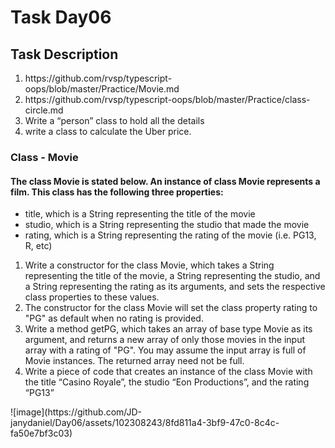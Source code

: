 <h1>Task Day06</h1>
<h2>Task Description</h2>
<ol>
  <li>https://github.com/rvsp/typescript-oops/blob/master/Practice/Movie.md</li>
  <li>https://github.com/rvsp/typescript-oops/blob/master/Practice/class-circle.md</li>
  <li>Write a “person” class to hold all the details</li>
  <li>write a class to calculate the Uber price.</li>
</ol>
<h3>Class - Movie</h3>
<h4>The class Movie is stated below. An instance of class Movie represents a film. This class has the following three properties:</h4>
<ul>
  <li>title, which is a String representing the title of the movie</li>
  <li>studio, which is a String representing the studio that made the movie</li>
  <li>rating, which is a String representing the rating of the movie (i.e. PG­13, R, etc)</li>
</ul>
<ol>
  <li>Write a constructor for the class Movie, which takes a String representing the title of the movie, a String representing the studio, and a String representing the rating as its arguments, and sets the respective class properties to these values.</li>
  <li>The constructor for the class Movie will set the class property rating to "PG" as default when no rating is provided.</li>
  <li>Write a method getPG, which takes an array of base type Movie as its argument, and returns a new array of only those movies in the input array with a rating of "PG". You may assume the input array is full of Movie instances. The returned array need not be full.</li>
  <li>Write a piece of code that creates an instance of the class Movie with the title “Casino Royale”, the studio “Eon Productions”, and the rating “PG­13”</li>
</ol>
![image](https://github.com/JD-janydaniel/Day06/assets/102308243/8fd811a4-3bf9-47c0-8c4c-fa50e7bf3c03)


